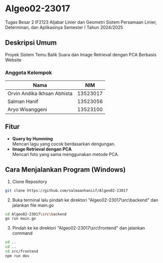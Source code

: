 # Algeo02-23017
Tugas Besar 2 IF2123 Aljabar Linier dan Geometri Sistem Persamaan Linier, Determinan, dan Aplikasinya Semester I Tahun 2024/2025

## Deskripsi Umum
Proyek Sistem Temu Balik Suara dan Image Retrieval dengan PCA Berbasis Website

### Anggota Kelompok
|            Nama             |      NIM      |
| --------------------------  | ------------- |
| Orvin Andika Ikhsan Abhista |    13523017   |
| Salman Hanif                |    13523056   |
| Aryo Wisanggeni             |    13523100   |

## Fitur
* **Query by Humming** <br>
Mencari lagu yang cocok berdasarkan dengungan.
* **Image Retrieval dengan PCA** <br>
Mencari foto yang sama menggunakan metode PCA.

## Cara Menjalankan Program (Windows)
1. Clone Repository 
```sh
git clone https://github.com/salmaanhaniif/Algeo02-23017
```
2. Buka terminal lalu pindah ke direktori "Algeo02-23017\src\backend" dan jalankan file main.go
```sh
cd Algeo02-23017\src\backend
go run main.go
```
3. Pindah ke ke direktori "Algeo02-23017\src\frontend" dan jalankan command
```sh
cd ..
cd ..
cd src/frontend
npm run dev
```

